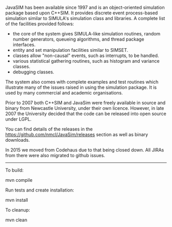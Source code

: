JavaSIM has been available since 1997 and is an object-oriented simulation package based upon C++SIM. It provides discrete event process-based simulation similar to SIMULA's simulation class and libraries. A complete list of the facilities provided follows:

- the core of the system gives SIMULA-like simulation routines, random number generators, queueing algorithms, and thread package interfaces.
- entity and set manipulation facilities similar to SIMSET.
- classes allow "non-causal" events, such as interrupts, to be handled.
- various statistical gathering routines, such as histogram and variance classes.
- debugging classes.

The system also comes with complete examples and test routines which illustrate many of the issues raised in using the simulation package. It is used by many commercial and academic organisations.

Prior to 2007 both C++SIM and JavaSim were freely available in source and binary from Newcastle University, under their own licence. However, in late 2007 the University decided that the code can be released into open source under LGPL.

You can find details of the releases in the https://github.com/nmcl/JavaSim/releases section as well as binary downloads.

In 2015 we moved from Codehaus due to that being closed down. All JIRAs from there were also migrated to github issues.

----

To build:

mvn compile

Run tests and create installation:

mvn install

To cleanup:

mvn clean
